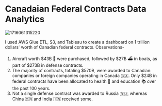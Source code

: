 # Canadaian Federal Contracts Data Analytics

![1716061315220](https://github.com/user-attachments/assets/f275ffc3-023d-4a9a-bbcf-f7878c0a2541)

I used AWS Glue ETL, S3, and Tableau to create a dashboard on 1 trillion dollars' worth of Canadian federal contracts.
Observations-
1. Aircraft worth $43B 🛫 were purchased, followed by $27B ⛴️ in boats, as part of $273B in defense contracts.
2. The majority of contracts, totaling $570B, were awarded to Canadian companies or foreign companies operating in Canada 🇨🇦. Only $24B in federal contracts have been allocated to health 🏥 and education 📚 over the past 100 years.
3. Not a single defense contract was awarded to Russia 🇷🇺, whereas China 🇨🇳 and India 🇮🇳 received some.
